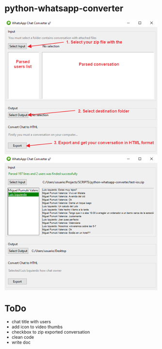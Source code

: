 # python-whatsapp-converter

![WhatsApp Converter](https://github.com/megabass00/python-whatsapp-converter/blob/main/screenshots/screenshot-1.png?raw=true)  
![WhatsApp Converter](https://github.com/megabass00/python-whatsapp-converter/blob/main/screenshots/screenshot-2.png?raw=true)  

# ToDo
- chat title with users
- add icon to video thumbs
- checkbox to zip exported conversation
- clean code
- write doc